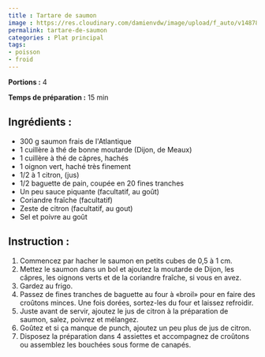 ```yaml
---
title : Tartare de saumon
image : https://res.cloudinary.com/damienvdw/image/upload/f_auto/v1487858573/recettes/Tartare-de-saumon_pf099l.jpg
permalink: tartare-de-saumon
categories : Plat principal
tags:
- poisson
- froid
---
```


**Portions :** 4

**Temps de préparation :** 15 min

## Ingrédients :
- 300 g saumon frais de l'Atlantique
- 1 cuillère à thé de bonne moutarde (Dijon, de Meaux)
- 1 cuillère à thé de câpres, hachés
- 1 oignon vert, haché très finement
- 1/2 à 1 citron, (jus)
- 1/2 baguette de pain, coupée en 20 fines tranches
- Un peu sauce piquante (facultatif, au goût)
- Coriandre fraîche (facultatif)
- Zeste de citron (facultatif, au gout)
- Sel et poivre au goût

## Instruction :
1. Commencez par hacher le saumon en petits cubes de 0,5 à 1 cm.
2. Mettez le saumon dans un bol et ajoutez la moutarde de Dijon, les câpres, les oignons verts et de la coriandre fraîche, si vous en avez.
3. Gardez au frigo.
4. Passez de fines tranches de baguette au four à «broil» pour en faire des croûtons minces. Une fois dorées, sortez-les du four et laissez refroidir.
5. Juste avant de servir, ajoutez le jus de citron à la préparation de saumon, salez, poivrez et mélangez.
6. Goûtez et si ça manque de punch, ajoutez un peu plus de jus de citron.
7. Disposez la préparation dans 4 assiettes et accompagnez de croûtons ou assemblez les bouchées sous forme de canapés.
